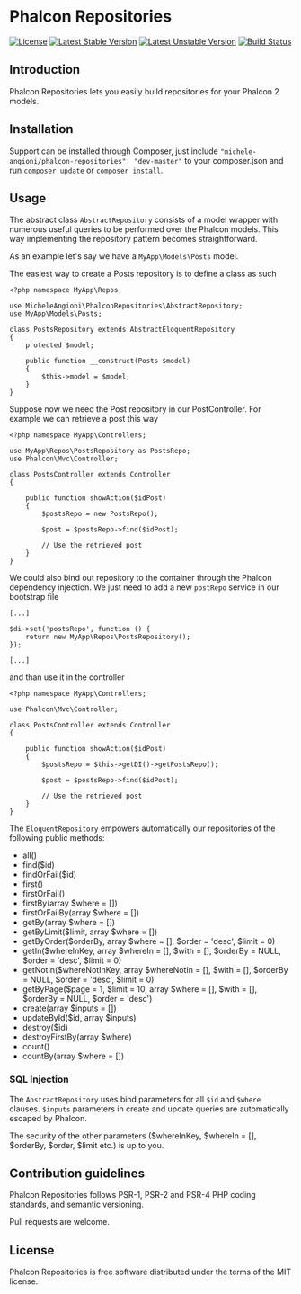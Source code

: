 # Phalcon Repositories

[![License](https://poser.pugx.org/michele-angioni/phalcon-repositories/license)](https://packagist.org/packages/michele-angioni/phalcon-repositories)
[![Latest Stable Version](https://poser.pugx.org/michele-angioni/phalcon-repositories/v/stable)](https://packagist.org/packages/michele-angioni/phalcon-repositories)
[![Latest Unstable Version](https://poser.pugx.org/michele-angioni/phalcon-repositories/v/unstable)](https://packagist.org/packages/michele-angioni/phalcon-repositories)
[![Build Status](https://travis-ci.org/micheleangioni/phalcon-repositories.svg)](https://travis-ci.org/micheleangioni/phalcon-repositories)

## Introduction

Phalcon Repositories lets you easily build repositories for your Phalcon 2 models.

## Installation

Support can be installed through Composer, just include `"michele-angioni/phalcon-repositories": "dev-master"` to your composer.json and run `composer update` or `composer install`.

## Usage

The abstract class `AbstractRepository` consists of a model wrapper with numerous useful queries to be performed over the Phalcon models.
This way implementing the repository pattern becomes straightforward.

As an example let's say we have a `MyApp\Models\Posts` model. 

The easiest way to create a Posts repository is to define a class as such

    <?php namespace MyApp\Repos;

    use MicheleAngioni\PhalconRepositories\AbstractRepository;
    use MyApp\Models\Posts;

    class PostsRepository extends AbstractEloquentRepository
    {
        protected $model;

        public function __construct(Posts $model)
        {
            $this->model = $model;
        }
    }

Suppose now we need the Post repository in our PostController. For example we can retrieve a post this way 

    <?php namespace MyApp\Controllers;

    use MyApp\Repos\PostsRepository as PostsRepo;
    use Phalcon\Mvc\Controller;

    class PostsController extends Controller 
    {
        
        public function showAction($idPost)
        {
            $postsRepo = new PostsRepo();
            
            $post = $postsRepo->find($idPost);

            // Use the retrieved post
        }
    }
    
We could also bind out repository to the container through the Phalcon dependency injection.
We just need to add a new `postRepo` service in our bootstrap file

    [...]
    
    $di->set('postsRepo', function () {
        return new MyApp\Repos\PostsRepository();
    });
    
    [...]

and than use it in the controller

    <?php namespace MyApp\Controllers;
    
    use Phalcon\Mvc\Controller;

    class PostsController extends Controller 
    {
        
        public function showAction($idPost)
        {
            $postsRepo = $this->getDI()->getPostsRepo();
            
            $post = $postsRepo->find($idPost);

            // Use the retrieved post
        }
    }

The `EloquentRepository` empowers automatically our repositories of the following public methods:

- all()
- find($id)
- findOrFail($id)
- first()
- firstOrFail()
- firstBy(array $where = [])
- firstOrFailBy(array $where = [])
- getBy(array $where = [])
- getByLimit($limit, array $where = [])
- getByOrder($orderBy, array $where = [], $order = 'desc', $limit = 0)
- getIn($whereInKey, array $whereIn = [], $with = [], $orderBy = NULL, $order = 'desc', $limit = 0)
- getNotIn($whereNotInKey, array $whereNotIn = [], $with = [], $orderBy = NULL, $order = 'desc', $limit = 0)
- getByPage($page = 1, $limit = 10, array $where = [], $with = [], $orderBy = NULL, $order = 'desc')
- create(array $inputs = [])
- updateById($id, array $inputs)
- destroy($id)
- destroyFirstBy(array $where)
- count()
- countBy(array $where = [])

### SQL Injection

The `AbstractRepository` uses bind parameters for all `$id` and `$where` clauses. 
`$inputs` parameters in create and update queries are automatically escaped by Phalcon.

The security of the other parameters ($whereInKey, $whereIn = [], $orderBy, $order, $limit etc.) is up to you.

## Contribution guidelines

Phalcon Repositories follows PSR-1, PSR-2 and PSR-4 PHP coding standards, and semantic versioning.

Pull requests are welcome.

## License

Phalcon Repositories is free software distributed under the terms of the MIT license.
